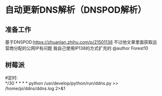# 自动更新DNS解析（DNSPOD解析）

## 准备工作

基于DNSPOD:https://zhuanlan.zhihu.com/p/21501138 
不过他文章里面获取运营商分配的公网IP有问题
我自己使用IP138的方式扩充的 @author Forest10
## 树莓派
#定时:  
*/30  *       *          *     * python /usr/develop/python/run/ddns.py >> /home/pi/ddns/ddns.log 2>&1

